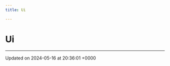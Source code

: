 ```yaml
---
title: Ui

---
```


# Ui








-------------------------------

Updated on 2024-05-16 at 20:36:01 +0000